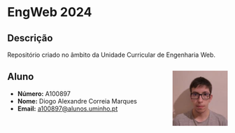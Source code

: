 # EngWeb 2024

## Descrição
Repositório criado no âmbito da Unidade Curricular de Engenharia Web.

## Aluno

<img style="float: right; margin-top: -44px; width: 25%" src="foto.png">

- **Número:** A100897 
- **Nome:** Diogo Alexandre Correia Marques
- **Email:** [a100897@alunos.uminho.pt](mailto:a100897@alunos.uminho.pt)